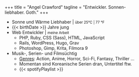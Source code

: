 +++
title = "Angel Crawford"
tagline = "Entwickler. Sonnen-<br>liebhaber. Goth."
+++

* Sonne und Wärme Liebhaber | <small>über 25°C | 77 °F</small>
* {{< birthDate >}} Jahre jung
* Web Entwickler | <small><span style="color: darkred;"><i class="fas fa-heart"></i></span> meine Arbeit</small>
  * PHP, Ruby, CSS (Sass), HTML, JavaScript
  * Rails, WordPress, Hugo, Grav
  * Photoshop, Gimp, Krita, Filmora 9
* Musik-, Serien- und Filmsüchtig
  * [Genres](genres "Genres Auflistung"): Action, Anime, Horror, Sci-Fi, Fantasy, Thriller ...
  * Momentan sind Koreanische Serien dran, Untertitel ftw.
  * {{< spotifyPlaylist >}}

